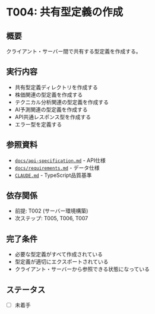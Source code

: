 # T004: 共有型定義の作成

## 概要
クライアント・サーバー間で共有する型定義を作成する。

## 実行内容
- 共有型定義ディレクトリを作成する
- 株価関連の型定義を作成する
- テクニカル分析関連の型定義を作成する
- AI予測関連の型定義を作成する
- API共通レスポンス型を作成する
- エラー型を定義する

## 参照資料
- [`docs/api-specification.md`](../api-specification.md) - API仕様
- [`docs/requirements.md`](../requirements.md) - データ仕様
- [`CLAUDE.md`](../../CLAUDE.md) - TypeScript品質基準

## 依存関係
- 前提: T002 (サーバー環境構築)
- 次ステップ: T005, T006, T007

## 完了条件
- 必要な型定義がすべて作成されている
- 型定義が適切にエクスポートされている
- クライアント・サーバーから参照できる状態になっている

## ステータス
- [ ] 未着手